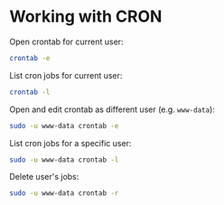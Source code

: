 # Working with CRON

Open crontab for current user:

```bash
crontab -e
```

List cron jobs for current user:

```bash
crontab -l
```

Open and edit crontab as different user (e.g. `www-data`):

```bash
sudo -u www-data crontab -e
```

List cron jobs for a specific user:

```bash
sudo -u www-data crontab -l
```

Delete user's jobs:

```bash
sudo -u www-data crontab -r
```
